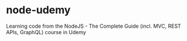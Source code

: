 # node-udemy
Learning code from the NodeJS - The Complete Guide (incl. MVC, REST APIs, GraphQL) course in Udemy
